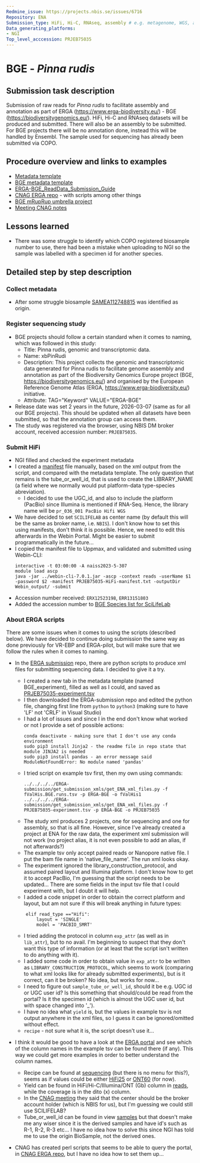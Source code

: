 ```yaml
---
Redmine_issue: https://projects.nbis.se/issues/6716
Repository: ENA
Submission_type: HiFi, Hi-C, RNAseq, assembly # e.g. metagenome, WGS, assembly, - IF RELEVANT
Data_generating_platforms:
- NGI
Top_level_acccession: PRJEB75035
---
```


# BGE - *Pinna rudis*

## Submission task description
Submission of raw reads for *Pinna rudis* to facilitate assembly and annotation as part of ERGA (https://www.erga-biodiversity.eu/) - BGE (https://biodiversitygenomics.eu/). HiFi, Hi-C and RNAseq datasets will be produced and submitted. There will also be an assembly to be submitted. For BGE projects there will be no annotation done, instead this will be handled by Ensembl. The sample used for sequencing has already been submitted via COPO.

## Procedure overview and links to examples

* [Metadata template](./data/BGE-Pinna-rudis-metadata.xlsx)
* [BGE metadata template](https://docs.google.com/spreadsheets/d/1zd7DLNkX5F-z_4KIQ4u4LvSu6UaRXbYG/)
* [ERGA-BGE_ReadData_Submission_Guide](https://github.com/ERGA-consortium/ERGA-submission/blob/main/BGE/ERGA-BGE_ReadData_Submission_Guide.md)
* [CNAG ERGA repo](https://github.com/cnag-aat/ERGA-Status/) - with scripts among other things
* [BGE mRupRup umbrella project](https://www.ncbi.nlm.nih.gov/bioproject/1084634)
* [Meeting CNAG notes](https://docs.google.com/document/d/1YjD7BoSPbPnI3lTSGztj0CXcHZJRVAQ4F2Nuwd5x9iE/)

## Lessons learned
* There was some struggle to identify which COPO registered biosample number to use, there had been a mistake when uploading to NGI so the sample was labelled with a specimen id for another species.

## Detailed step by step description

### Collect metadata
* After some struggle biosample [SAMEA112748815](https://www.ebi.ac.uk/biosamples/samples/SAMEA112748815) was identified as origin.

### Register sequencing study
* BGE projects should follow a certain standard when it comes to naming, which was followed in this study:
    * Title: Pinna rudis, genomic and transcriptomic data.
    * Name: xbPinRudi
    * Description: This project collects the genomic and transcriptomic data generated for Pinna rudis to facilitate genome assembly and annotation as part of the Biodiversity Genomics Europe project (BGE, https://biodiversitygenomics.eu/) and organised by the European Reference Genome Atlas (ERGA, https://www.erga-biodiversity.eu/) initiative.
    * Attribute: TAG="Keyword" VALUE="ERGA-BGE"
* Release date was set 2 years in the future, 2026-03-07 (same as for all our BGE projects). This should be updated when all datasets have been submitted, so that the annotation group can access them.
* The study was registered via the browser, using NBIS DM broker account, received accession number: `PRJEB75035`.

### Submit HiFi
* NGI filled and checked the experiment metadata
* I created a [manifest](./data/PRJEB75035-HiFi-manifest.txt) file manually, based on the xml output from the script, and compared with the metadata template. The only question that remains is the tube_or_well_id, that is used to create the LIBRARY_NAME (a field where we normally would put platform-data type-species abreviation).
    * I decided to use the UGC_id, and also to include the platform (PacBio) since Illumina is mentioned if RNA-Seq. Hence, the library name will be `pr_036_001 PacBio Hifi WGS`
* We have decided to set `SCILIFELAB` as center name (by default this will be the same as broker name, i.e. `NBIS`). I don't know how to set this using manifests, don't think it is possible. Hence, we need to edit this afterwards in the Webin Portal. Might be easier to submit programmatically in the future...
* I copied the manifest file to Uppmax, and validated and submitted using Webin-CLI:
    ```
    interactive -t 03:00:00 -A naiss2023-5-307
    module load ascp
    java -jar ../webin-cli-7.0.1.jar -ascp -context reads -userName $1 -password $2 -manifest PRJEB75035-HiFi-manifest.txt -outputDir Webin_output/ -submit
    ```
* Accession number received: `ERX12523198`, `ERR13151803`
* Added the accession number to [BGE Species list for SciLifeLab](https://docs.google.com/spreadsheets/d/1mSuL_qGffscer7G1FaiEOdyR68igscJB0CjDNSCNsvg/)

### About ERGA scripts
There are some issues when it comes to using the scripts (described below). We have decided to continue doing submission the same way as done previously for VR-EBP and ERGA-pilot, but will make sure that we follow the rules when it comes to naming.

* In the [ERGA submission](https://github.com/ERGA-consortium/ERGA-submission/) repo, there are python scripts to produce xml files for submitting sequencing data. I decided to give it a try.
    * I created a new tab in the metadata template (named BGE_experiment), filled as well as I could, and saved as [PRJEB75035-experiment.tsv](./data/PRJEB75035-experiment.tsv)
    * I then downloaded the ERGA-submission repo and edited the python file, changing first line from `python` to `python3` (making sure to have 'LF' not 'CRLF' in Visual Studio)
    * I had a lot of issues and since I in the end don't know what worked or not I provide a set of possible actions:
        ```
        conda deactivate - making sure that I don't use any conda environment
        sudo pip3 install Jinja2 - the readme file in repo state that module JINJA2 is needed
        sudo pip3 install pandas - an error message said ModuleNotFoundError: No module named 'pandas'
        ```
    * I tried script on example tsv first, then my own using commands:
        ```
        ../../../../ERGA-submission/get_submission_xmls/get_ENA_xml_files.py -f fValHis.BGE.runs.tsv -p ERGA-BGE -o fValHis1
        ../../../../ERGA-submission/get_submission_xmls/get_ENA_xml_files.py -f PRJEB75035-experiment.tsv -p ERGA-BGE -o PRJEB75035
        ```
    * The study xml produces 2 projects, one for sequencing and one for assembly, so that is all fine. However, since I've already created a project at ENA for the raw data, the experiment xml submission will not work (no project alias, it is not even possible to add an alias, if not afterwards?)
    * The example tsv only accept paired reads or Nanopore native file. I put the bam file name in 'native_file_name'. The run xml looks okay.
    * The experiment ignored the library_construction_protocol, and assumed paired layout and Illumina platform. I don't know how to get it to accept PacBio, I'm guessing that the script needs to be updated... There are some fields in the input tsv file that I could experiment with, but I doubt it will help.
    * I added a code snippet in order to obtain the correct platform and layout, but am not sure if this will break anything in future types:
    ```
        elif read_type =="Hifi":
            layout = 'SINGLE'
            model = 'PACBIO_SMRT'
    ```

    * I tried adding the protocol in column `exp_attr` (as well as in `lib_attr`), but to no avail. I'm beginning to suspect that they don't want this type of information (or at least that the script isn't written to do anything with it).
    * I added some code in order to obtain value in `exp_attr` to be written as `LIBRARY_CONSTRUCTION_PROTOCOL`, which seems to work (comparing to what xml looks like for already submitted experiments), but is it correct, can it be broken? No idea, but works for now...
    * I need to figure out `sample_tube_or_well_id`, should it be e.g. UGC id or UGC user id? Is this something that should/could be read from the portal? Is it the specimen id (which is almost the UGC user id, but with space changed into '_').
    * I have no idea what `yield` is, but the values in example tsv is not output anywhere in the xml files, so I guess it can be ignored/omitted without effect.
    * `recipe` - not sure what it is, the script doesn't use it...
* I think it would be good to have a look at the [ERGA portal](https://genomes.cnag.cat/erga-stream/) and see which of the column names in the example tsv can be found there (if any). This way we could get more examples in order to better understand the column names.
    * Recipe can be found at [sequencing](https://genomes.cnag.cat/erga-stream/sequencing/) (but there is no menu for this?), seems as if values could be either [HiFi25](https://genomes.cnag.cat/erga-stream/recipe/3/) or [ONT60](https://genomes.cnag.cat/erga-stream/recipe/4/) (for now).
    * Yield can be found in HiFi/Hi-C/Illumina/ONT (Gb) column in [reads](https://genomes.cnag.cat/erga-stream/reads/), while the coverage is in the dito (x) column.
    * In the [CNAG meeting](https://docs.google.com/document/d/1YjD7BoSPbPnI3lTSGztj0CXcHZJRVAQ4F2Nuwd5x9iE/) they said that the center should be the broker account holder (which is NBIS for us), but I'm guessing we could still use SCILIFELAB?
    * Tube_or_well_id can be found in view [samples](https://genomes.cnag.cat/erga-stream/samples/) but that doesn't make me any wiser since it is the derived samples and have id's such as R-1, R-2, R-3 etc... I have no idea how to solve this since NGI has told me to use the origin BioSample, not the derived ones.
* CNAG has created perl scripts that seems to be able to query the portal, in [CNAG ERGA repo](https://github.com/cnag-aat/ERGA-Status/), but I have no idea how to set them up...
